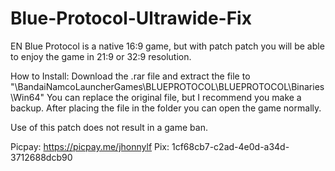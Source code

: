 # Blue-Protocol-Ultrawide-Fix
EN
Blue Protocol is a native 16:9 game, but with patch patch you will be able to enjoy the game in 21:9 or 32:9 resolution.

How to Install: Download the .rar file and extract the file to "\BandaiNamcoLauncherGames\BLUEPROTOCOL\BLUEPROTOCOL\Binaries\Win64" You can replace the original file, but I recommend you make a backup.
After placing the file in the folder you can open the game normally.

Use of this patch does not result in a game ban.

Picpay: https://picpay.me/jhonnylf
Pix: 1cf68cb7-c2ad-4e0d-a34d-3712688dcb90
